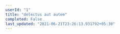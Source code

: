 ```yaml
---
userId: "1"
title: "delectus aut autem"
completed: False
last_updated: "2021-06-21T23:26:13.931792+05:30"
---
```


